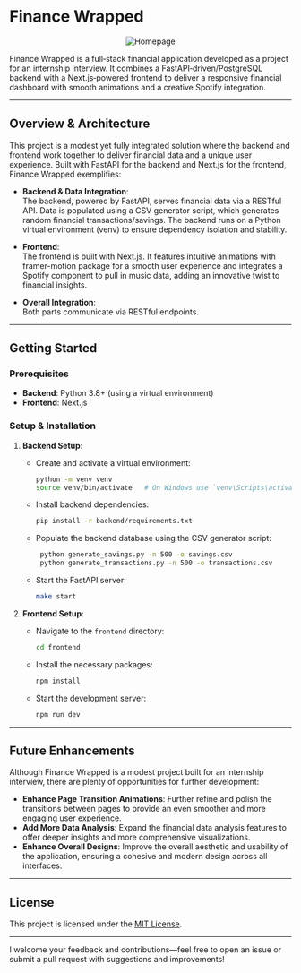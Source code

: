# Finance Wrapped



<p align="center">
  <img src="[https://github.com/user-attachments/assets/5d88aebb-6b15-4e0d-8a7b-353869e267e3](https://github.com/user-attachments/assets/5d88aebb-6b15-4e0d-8a7b-353869e267e3)" alt="Homepage">
</p>

Finance Wrapped is a full‑stack financial application developed as a project for an internship interview. It combines a FastAPI‑driven/PostgreSQL backend with a Next.js‑powered frontend to deliver a responsive financial dashboard with smooth animations and a creative Spotify integration.

---

## Overview & Architecture

This project is a modest yet fully integrated solution where the backend and frontend work together to deliver financial data and a unique user experience. Built with FastAPI for the backend and Next.js for the frontend, Finance Wrapped exemplifies:

- **Backend & Data Integration**:  
  The backend, powered by FastAPI, serves financial data via a RESTful API. Data is populated using a CSV generator script, which generates random financial transactions/savings. The backend runs on a Python virtual environment (venv) to ensure dependency isolation and stability.

- **Frontend**:  
  The frontend is built with Next.js. It features intuitive animations with framer-motion package for a smooth user experience and integrates a Spotify component to pull in music data, adding an innovative twist to financial insights.

- **Overall Integration**:  
  Both parts communicate via RESTful endpoints. 

---

## Getting Started

### Prerequisites

- **Backend**:  Python 3.8+ (using a virtual environment)
- **Frontend**: Next.js

### Setup & Installation

1. **Backend Setup**:
   - Create and activate a virtual environment:
     ```bash
     python -m venv venv
     source venv/bin/activate   # On Windows use `venv\Scripts\activate`
     ```
   - Install backend dependencies:
     ```bash
     pip install -r backend/requirements.txt
     ```
   - Populate the backend database using the CSV generator script:
     ```bash
      python generate_savings.py -n 500 -o savings.csv
      python generate_transactions.py -n 500 -o transactions.csv
     ```
   - Start the FastAPI server:
     ```bash
     make start
     ```

2. **Frontend Setup**:
   - Navigate to the `frontend` directory:
     ```bash
     cd frontend
     ```
   - Install the necessary packages:
     ```bash
     npm install
     ```
   - Start the development server:
     ```bash
     npm run dev
     ```
---

## Future Enhancements

Although Finance Wrapped is a modest project built for an internship interview, there are plenty of opportunities for further development:

- **Enhance Page Transition Animations**: Further refine and polish the transitions between pages to provide an even smoother and more engaging user experience.
- **Add More Data Analysis**: Expand the financial data analysis features to offer deeper insights and more comprehensive visualizations.
- **Enhance Overall Designs**: Improve the overall aesthetic and usability of the application, ensuring a cohesive and modern design across all interfaces.

---

## License

This project is licensed under the [MIT License](LICENSE).

---

I welcome your feedback and contributions—feel free to open an issue or submit a pull request with suggestions and improvements!
